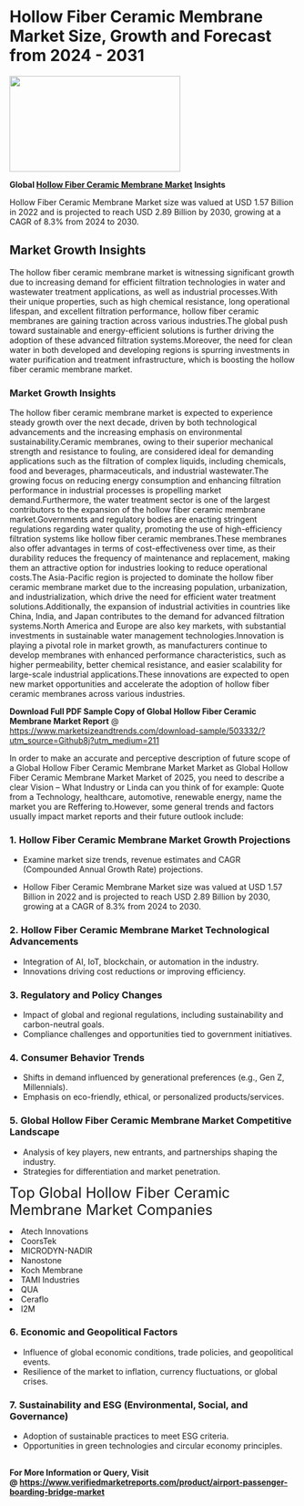<H1>Hollow Fiber Ceramic Membrane Market Size, Growth and Forecast from 2024 - 2031</H1><img class="aligncenter size-medium wp-image-584254" src="https://thirdeyenews.in/wp-content/uploads/2024/09/Global-Market-Research-300x168.jpeg" alt="" width="300" height="168" /><p><strong>Global&nbsp;<a href="https://www.marketsizeandtrends.com/download-sample/503332/?utm_source=Github8j?utm_medium=211">Hollow Fiber Ceramic Membrane Market</a> Insights</strong></p><p>Hollow Fiber Ceramic Membrane Market size was valued at USD 1.57 Billion in 2022 and is projected to reach USD 2.89 Billion by 2030, growing at a CAGR of 8.3% from 2024 to 2030.</p><p><h2>Market Growth Insights</h2> The hollow fiber ceramic membrane market is witnessing significant growth due to increasing demand for efficient filtration technologies in water and wastewater treatment applications, as well as industrial processes.With their unique properties, such as high chemical resistance, long operational lifespan, and excellent filtration performance, hollow fiber ceramic membranes are gaining traction across various industries.The global push toward sustainable and energy-efficient solutions is further driving the adoption of these advanced filtration systems.Moreover, the need for clean water in both developed and developing regions is spurring investments in water purification and treatment infrastructure, which is boosting the hollow fiber ceramic membrane market. <h3>Market Growth Insights</h3> The hollow fiber ceramic membrane market is expected to experience steady growth over the next decade, driven by both technological advancements and the increasing emphasis on environmental sustainability.Ceramic membranes, owing to their superior mechanical strength and resistance to fouling, are considered ideal for demanding applications such as the filtration of complex liquids, including chemicals, food and beverages, pharmaceuticals, and industrial wastewater.The growing focus on reducing energy consumption and enhancing filtration performance in industrial processes is propelling market demand.Furthermore, the water treatment sector is one of the largest contributors to the expansion of the hollow fiber ceramic membrane market.Governments and regulatory bodies are enacting stringent regulations regarding water quality, promoting the use of high-efficiency filtration systems like hollow fiber ceramic membranes.These membranes also offer advantages in terms of cost-effectiveness over time, as their durability reduces the frequency of maintenance and replacement, making them an attractive option for industries looking to reduce operational costs.The Asia-Pacific region is projected to dominate the hollow fiber ceramic membrane market due to the increasing population, urbanization, and industrialization, which drive the need for efficient water treatment solutions.Additionally, the expansion of industrial activities in countries like China, India, and Japan contributes to the demand for advanced filtration systems.North America and Europe are also key markets, with substantial investments in sustainable water management technologies.Innovation is playing a pivotal role in market growth, as manufacturers continue to develop membranes with enhanced performance characteristics, such as higher permeability, better chemical resistance, and easier scalability for large-scale industrial applications.These innovations are expected to open new market opportunities and accelerate the adoption of hollow fiber ceramic membranes across various industries.</p><p><span class=""><strong>Download Full PDF Sample Copy of Global Hollow Fiber Ceramic Membrane Market Report</strong> @ <a href="https://www.marketsizeandtrends.com/download-sample/503332/?utm_source=Github8j?utm_medium=211" target="_blank">https://www.marketsizeandtrends.com/download-sample/503332/?utm_source=Github8j?utm_medium=211</a></span></p><p>In order to make an accurate and perceptive description of future scope of a Global&nbsp;Hollow Fiber Ceramic Membrane Market Market as Global&nbsp;Hollow Fiber Ceramic Membrane Market Market of 2025, you need to describe a clear Vision &ndash; What Industry or Linda can you think of for example: Quote from a Technology, healthcare, automotive, renewable energy, name the market you are Reffering to.However, some general trends and factors usually impact market reports and their future outlook include:</p><h3>1.&nbsp;<strong>Hollow Fiber Ceramic Membrane Market Growth Projections</strong></h3><ul><li>Examine market size trends, revenue estimates and CAGR (Compounded Annual Growth Rate) projections.</li><li><p>Hollow Fiber Ceramic Membrane Market size was valued at USD 1.57 Billion in 2022 and is projected to reach USD 2.89 Billion by 2030, growing at a CAGR of 8.3% from 2024 to 2030.</p></li></ul><h3>2.&nbsp;<strong>Hollow Fiber Ceramic Membrane Market Technological Advancements</strong></h3><ul><li>Integration of AI, IoT, blockchain, or automation in the industry.</li><li>Innovations driving cost reductions or improving efficiency.</li></ul><h3>3.&nbsp;<strong>Regulatory and Policy Changes</strong></h3><ul><li>Impact of global and regional regulations, including sustainability and carbon-neutral goals.</li><li>Compliance challenges and opportunities tied to government initiatives.</li></ul><h3>4.&nbsp;<strong>Consumer Behavior Trends</strong></h3><ul><li>Shifts in demand influenced by generational preferences (e.g., Gen Z, Millennials).</li><li>Emphasis on eco-friendly, ethical, or personalized products/services.</li></ul><h3>5.&nbsp;<strong>Global Hollow Fiber Ceramic Membrane Market Competitive Landscape</strong></h3><ul><li>Analysis of key players, new entrants, and partnerships shaping the industry.</li><li>Strategies for differentiation and market penetration.</li></ul><p data-pm-slice="1 1 []"><span style="color: inherit; font-family: inherit; font-size: 25px;">Top Global Hollow Fiber Ceramic Membrane Market Companies</span></p><div class="" data-test-id=""><p><li>Atech Innovations</li><li> CoorsTek</li><li> MICRODYN-NADIR</li><li> Nanostone</li><li> Koch Membrane</li><li> TAMI Industries</li><li> QUA</li><li> Ceraflo</li><li> I2M</li></p></div><h3>6.&nbsp;<strong>Economic and Geopolitical Factors</strong></h3><ul><li>Influence of global economic conditions, trade policies, and geopolitical events.</li><li>Resilience of the market to inflation, currency fluctuations, or global crises.</li></ul><h3>7.&nbsp;<strong>Sustainability and ESG (Environmental, Social, and Governance)</strong></h3><ul><li>Adoption of sustainable practices to meet ESG criteria.</li><li>Opportunities in green technologies and circular economy principles.</li></ul><h2><strong style="font-size: 14px;">For More Information or Query, Visit @&nbsp;</strong><a style="background-color: #ffffff; font-size: 14px;" href="https://www.marketsizeandtrends.com/report/hollow-fiber-ceramic-membrane-market/" target="_blank">https://www.verifiedmarketreports.com/product/airport-passenger-boarding-bridge-market</a></h2>